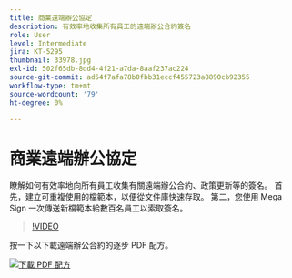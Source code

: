 ```yaml
---
title: 商業遠端辦公協定
description: 有效率地收集所有員工的遠端辦公合約簽名
role: User
level: Intermediate
jira: KT-5295
thumbnail: 33978.jpg
exl-id: 502f65db-8dd4-4f21-a7da-8aaf237ac224
source-git-commit: ad54f7afa78b0fbb31eccf455723a8890cb92355
workflow-type: tm+mt
source-wordcount: '79'
ht-degree: 0%

---
```


# 商業遠端辦公協定

瞭解如何有效率地向所有員工收集有關遠端辦公合約、政策更新等的簽名。 首先，建立可重複使用的檔範本，以便從文件庫快速存取。 第二，您使用 Mega Sign 一次傳送新檔範本給數百名員工以索取簽名。

>[!VIDEO](https://video.tv.adobe.com/v/33978?quality=12&learn=on&hidetitle=true)

按一下以下載遠端辦公合約的逐步 PDF 配方。

[![下載 PDF 配方](../assets/acrobat_PDF_96.png)](../assets/UseCaseRecipe-EN-UsingMegaSign.pdf)
